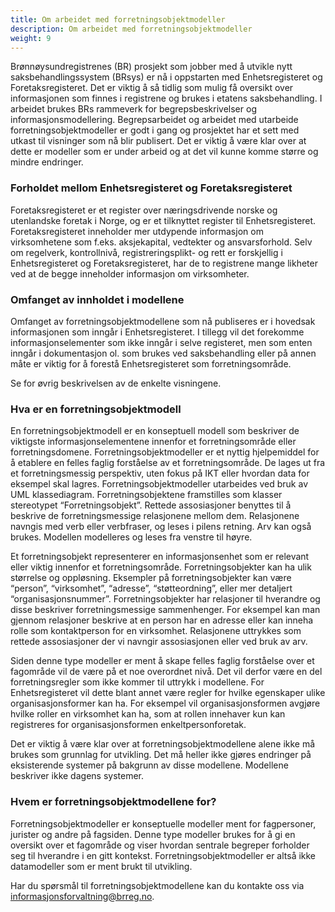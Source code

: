 ```yaml
---
title: Om arbeidet med forretningsobjektmodeller
description: Om arbeidet med forretningsobjektmodeller
weight: 9
---
```


Brønnøysundregistrenes (BR) prosjekt som jobber med å utvikle nytt saksbehandlingssystem (BRsys) er nå i oppstarten med Enhetsregisteret og Foretaksregisteret. Det er viktig å så tidlig som mulig få oversikt over informasjonen som finnes i registrene og brukes i etatens saksbehandling. I arbeidet brukes BRs rammeverk for begrepsbeskrivelser og informasjonsmodellering. Begrepsarbeidet og arbeidet med utarbeide forretningsobjektmodeller er godt i gang og prosjektet har et sett med utkast til visninger som nå blir publisert. Det er viktig å være klar over at dette er modeller som er under arbeid og at det vil kunne komme større og mindre endringer. 

### Forholdet mellom Enhetsregisteret og Foretaksregisteret

Foretaksregisteret er et register over næringsdrivende norske og utenlandske foretak i Norge, og er et tilknyttet register til Enhetsregisteret. Foretaksregisteret inneholder mer utdypende informasjon om virksomhetene som f.eks. aksjekapital, vedtekter og ansvarsforhold.
Selv om regelverk, kontrollnivå, registreringsplikt- og rett er forskjellig i Enhetsregisteret og Foretaksregisteret, har de to registrene mange likheter ved at de begge inneholder informasjon om virksomheter.

### Omfanget av innholdet i modellene

Omfanget av forretningsobjektmodellene som nå publiseres er i hovedsak informasjonen som inngår i Enhetsregisteret. I tillegg vil det forekomme informasjonselementer som ikke inngår i selve registeret, men som enten inngår i dokumentasjon ol. som brukes ved saksbehandling eller på annen måte er viktig for å forestå Enhetsregisteret som forretningsområde.

Se for øvrig beskrivelsen av de enkelte visningene.

### Hva er en forretningsobjektmodell

En forretningsobjektmodell er en konseptuell modell som beskriver de viktigste informasjonselementene innenfor et forretningsområde eller forretningsdomene. Forretningsobjektmodeller er et nyttig hjelpemiddel for å etablere en felles faglig forståelse av et forretningsområde. De lages ut fra et forretningsmessig perspektiv, uten fokus på IKT eller hvordan data for eksempel skal lagres. Forretningsobjektmodeller utarbeides ved bruk av UML klassediagram. Forretningsobjektene framstilles som klasser stereotypet “Forretningsobjekt”. Rettede assosiasjoner benyttes til å beskrive de forretningsmessige relasjonene mellom dem. Relasjonene navngis med verb eller verbfraser, og leses i pilens retning. Arv kan også brukes. Modellen modelleres og leses fra venstre til høyre.

Et forretningsobjekt representerer en informasjonsenhet som er relevant eller viktig innenfor et forretningsområde. Forretningsobjekter kan ha ulik størrelse og oppløsning. Eksempler på forretningsobjekter kan være “person”, “virksomhet”, “adresse”, “støtteordning”, eller mer detaljert “organisasjonsnummer”. Forretningsobjekter har relasjoner til hverandre og disse beskriver forretningsmessige sammenhenger. For eksempel kan man gjennom relasjoner beskrive at en person har en adresse eller kan inneha rolle som kontaktperson for en virksomhet. Relasjonene uttrykkes som rettede assosiasjoner der vi navngir assosiasjonen eller ved bruk av arv.

Siden denne type modeller er ment å skape felles faglig forståelse over et fagområde vil de være på et noe overordnet nivå. Det vil derfor være en del forretningsregler som ikke kommer til uttrykk i modellene. For Enhetsregisteret vil dette blant annet være regler for hvilke egenskaper ulike organisasjonsformer kan ha. For eksempel vil organisasjonsformen avgjøre hvilke roller en virksomhet kan ha, som at rollen innehaver kun kan registreres for organisasjonsformen enkeltpersonforetak.   

Det er viktig å være klar over at forretningsobjektmodellene alene ikke må brukes som grunnlag for utvikling. Det må heller ikke gjøres endringer på eksisterende systemer på bakgrunn av disse modellene. Modellene beskriver ikke dagens systemer.  

### Hvem er forretningsobjektmodellene for?

Forretningsobjektmodeller er konseptuelle modeller ment for fagpersoner, jurister og andre på fagsiden. Denne type modeller brukes for å gi en oversikt over et fagområde og viser hvordan sentrale begreper forholder seg til hverandre i en gitt kontekst. Forretningsobjektmodeller er altså ikke datamodeller som er ment brukt til utvikling.

Har du spørsmål til forretningsobjektmodellene kan du kontakte oss via informasjonsforvaltning@brreg.no. 